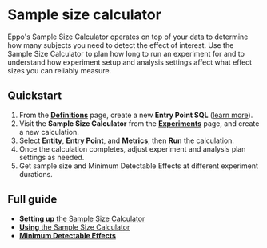 # Sample size calculator

Eppo's Sample Size Calculator operates on top of your data to determine how many subjects you need to detect the effect of interest. Use the Sample Size Calculator to plan how long to run an experiment for and to understand how experiment setup and analysis settings affect what effect sizes you can reliably measure.

## Quickstart

1. From the **[Definitions](https://eppo.cloud/definitions)** page, create a new **Entry Point SQL** ([learn more](/statistics/sample-size-calculator/setup#entry-points)).
2. Visit the **Sample Size Calculator** from the **[Experiments](https://eppo.cloud/experiment-analysis)** page, and create a new calculation.
3. Select **Entity**, **Entry Point**, and **Metrics**, then **Run** the calculation.
4. Once the calculation completes, adjust experiment and analysis plan settings as needed.
5. Get sample size and Minimum Detectable Effects at different experiment durations.

## Full guide

- [**Setting up** the Sample Size Calculator](/statistics/sample-size-calculator/setup)
- [**Using** the Sample Size Calculator](/statistics/sample-size-calculator/usage)
- [**Minimum Detectable Effects**](/statistics/sample-size-calculator/mde)
